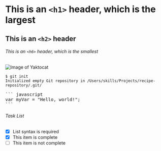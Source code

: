 # This is an `<h1>` header, which is the largest

## This is an `<h2>` header

###### This is an `<h6>` header, which is the smallest
![Image of Yaktocat](https://octodex.github.com/images/yaktocat.png)

```
$ git init
Initialized empty Git repository in /Users/skills/Projects/recipe-repository/.git/
```
<pre>
``` javascript
var myVar = "Hello, world!";
```
</pre>

###### Task List
- [x] List syntax is required
- [x] This item is complete
- [ ] This item is not complete